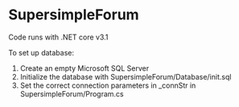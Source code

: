 # SupersimpleForum

Code runs with .NET core v3.1

To set up database:
1. Create an empty Microsoft SQL Server
2. Initialize the database with SupersimpleForum/Database/init.sql
3. Set the correct connection parameters in _connStr in SupersimpleForum/Program.cs
